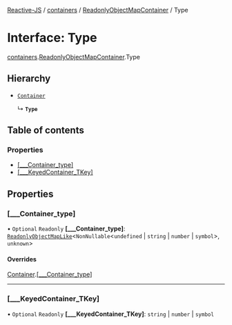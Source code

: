 [Reactive-JS](../README.md) / [containers](../modules/containers.md) / [ReadonlyObjectMapContainer](../modules/containers.ReadonlyObjectMapContainer.md) / Type

# Interface: Type

[containers](../modules/containers.md).[ReadonlyObjectMapContainer](../modules/containers.ReadonlyObjectMapContainer.md).Type

## Hierarchy

- [`Container`](containers.Container.md)

  ↳ **`Type`**

## Table of contents

### Properties

- [[\_\_\_Container\_type]](containers.ReadonlyObjectMapContainer.Type.md#[___container_type])
- [[\_\_\_KeyedContainer\_TKey]](containers.ReadonlyObjectMapContainer.Type.md#[___keyedcontainer_tkey])

## Properties

### [\_\_\_Container\_type]

• `Optional` `Readonly` **[\_\_\_Container\_type]**: [`ReadonlyObjectMapLike`](../modules/types.md#readonlyobjectmaplike)<`NonNullable`<`undefined` \| `string` \| `number` \| `symbol`\>, `unknown`\>

#### Overrides

[Container](containers.Container.md).[[___Container_type]](containers.Container.md#[___container_type])

___

### [\_\_\_KeyedContainer\_TKey]

• `Optional` `Readonly` **[\_\_\_KeyedContainer\_TKey]**: `string` \| `number` \| `symbol`
